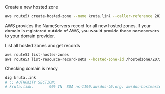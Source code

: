 Create a new hosted zone
```sh
aws route53 create-hosted-zone --name kruta.link --caller-reference 2022-11-03
```
AWS provides the NameServers record for all new hosted zones. If your domain is registered outside of AWS, you would provide these nameservers to your domain provider.


List all hosted zones and get records
```sh
aws route53 list-hosted-zones
aws route53 list-resource-record-sets --hosted-zone-id /hostedzone/Z072644766PACZEBSIHZ
```

Checking domain is ready
```sh
dig kruta.link
# ;; AUTHORITY SECTION:
# kruta.link.		900	IN	SOA	ns-1190.awsdns-20.org. awsdns-hostmaster.amazon.com. 1 7200 900 1209600 86400
```